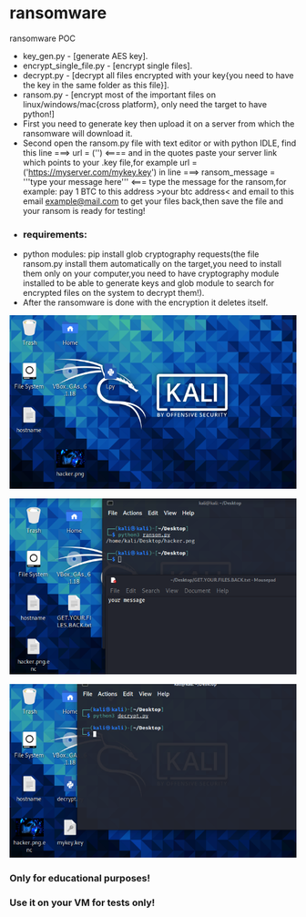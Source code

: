 # ransomware
ransomware POC
* key_gen.py - [generate AES key].
* encrypt_single_file.py - [encrypt single files].
* decrypt.py - [decrypt all files encrypted with your key{you need to have the key in the same folder as this file}].
* ransom.py - [encrypt most of the important files on linux/windows/mac{cross platform}, only need the target to have python!]
* First you need to generate key then upload it on a server from which the ransomware will download it.
* Second open the ransom.py file with text editor or with python IDLE, find this line ===>     url = ('')     <====
and in the quotes paste your server link which points to your .key file,for example url = ('https://myserver.com/mykey.key')
 in line ===>   ransom_message = '''type your message here''' <=== type the message for the ransom,for example: pay 1 BTC to this address >your btc address< and email to this email example@mail.com to get your files back,then save the file and your ransom is ready for testing!
* ### requirements:
* python modules: pip install glob cryptography requests(the file ransom.py install them automatically on the target,you need to install them only on your computer,you need to have cryptography module installed to be able to generate keys and glob module to search for encrypted files on the system to decrypt them!).
* After the ransomware is done with the encryption it deletes itself.

![alt before](before.png)

![alt after](after.png)

![alt decrypt](decrypt.png)


### Only for educational purposes!
### Use it on your VM for tests only!
